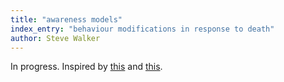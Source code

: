 ```yaml
---
title: "awareness models"
index_entry: "behaviour modifications in response to death"
author: Steve Walker
---
```


In progress.  Inspired by [this](https://doi.org/10.1073/pnas.2009911117) and [this](https://doi.org/10.1016/j.jtbi.2022.111378).
